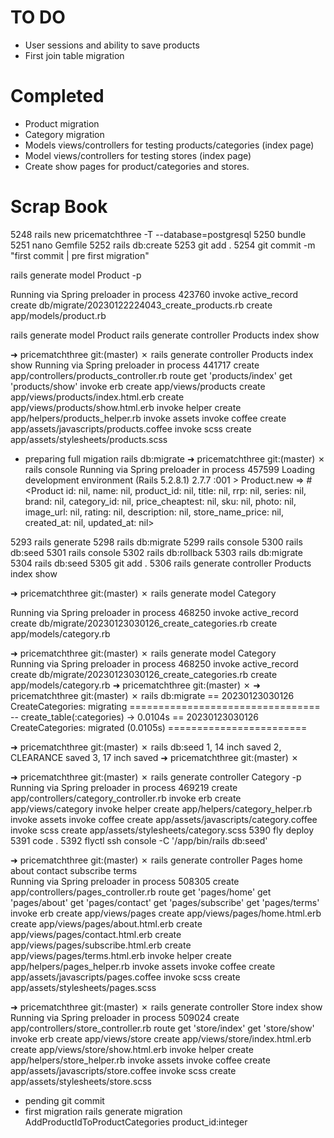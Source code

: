 # TO DO

* User sessions and ability to save products
* First join table migration 

# Completed
* Product migration
* Category migration
* Models views/controllers for testing products/categories (index page)
* Model views/controllers for testing stores (index page)
* Create show pages for product/categories and stores.

# Scrap Book
 
 
 5248  rails new pricematchthree -T --database=postgresql
 5250  bundle 
 5251  nano Gemfile
 5252  rails db:create
 5253  git add .
 5254  git commit -m "first commit | pre first migration"

rails generate model Product -p

 Running via Spring preloader in process 423760
      invoke  active_record
      create    db/migrate/20230122224043_create_products.rb
      create    app/models/product.rb

rails generate model Product
rails generate controller Products index show

➜  pricematchthree git:(master) ✗ rails generate controller Products index show Running via Spring preloader in process 441717
      create  app/controllers/products_controller.rb
       route  get 'products/index'
              get 'products/show'
      invoke  erb
      create    app/views/products
      create    app/views/products/index.html.erb
      create    app/views/products/show.html.erb
      invoke  helper
      create    app/helpers/products_helper.rb
      invoke  assets
      invoke    coffee
      create      app/assets/javascripts/products.coffee
      invoke    scss
      create      app/assets/stylesheets/products.scss

* preparing full migation
rails db:migrate
➜  pricematchthree git:(master) ✗ rails console
Running via Spring preloader in process 457599
Loading development environment (Rails 5.2.8.1)
2.7.7 :001 > Product.new
 => #<Product id: nil, name: nil, product_id: nil, title: nil, rrp: nil, series: nil, brand: nil, category_id: nil, price_cheaptest: nil, sku: nil, photo: nil, image_url: nil, rating: nil, description: nil, store_name_price: nil, created_at: nil, updated_at: nil> 

 5293  rails generate
 5298  rails db:migrate
 5299  rails console
 5300  rails db:seed
 5301  rails console
 5302  rails db:rollback
 5303  rails db:migrate
 5304  rails db:seed
 5305  git add .
 5306  rails generate controller Products index show

 ➜  pricematchthree git:(master) ✗ rails generate model Category  

Running via Spring preloader in process 468250
      invoke  active_record
      create    db/migrate/20230123030126_create_categories.rb
      create    app/models/category.rb

➜  pricematchthree git:(master) ✗ rails generate model Category   
Running via Spring preloader in process 468250
      invoke  active_record
      create    db/migrate/20230123030126_create_categories.rb
      create    app/models/category.rb
➜  pricematchthree git:(master) ✗ 
➜  pricematchthree git:(master) ✗ rails db:migrate
== 20230123030126 CreateCategories: migrating =================================
-- create_table(:categories)
   -> 0.0104s
== 20230123030126 CreateCategories: migrated (0.0105s) ========================

➜  pricematchthree git:(master) ✗ rails db:seed
1, 14 inch  saved
2, CLEARANCE saved
3, 17 inch saved
➜  pricematchthree git:(master) ✗ 

➜  pricematchthree git:(master) ✗ rails generate controller Category -p
Running via Spring preloader in process 469219
      create  app/controllers/category_controller.rb
      invoke  erb
      create    app/views/category
      invoke  helper
      create    app/helpers/category_helper.rb
      invoke  assets
      invoke    coffee
      create      app/assets/javascripts/category.coffee
      invoke    scss
      create      app/assets/stylesheets/category.scss
 5390  fly deploy
 5391  code .
 5392  flyctl ssh console -C '/app/bin/rails db:seed'


➜  pricematchthree git:(master) ✗ rails generate controller Pages home about contact subscribe terms  
Running via Spring preloader in process 508305
      create  app/controllers/pages_controller.rb
       route  get 'pages/home'
              get 'pages/about'
              get 'pages/contact'
              get 'pages/subscribe'
              get 'pages/terms'
      invoke  erb
      create    app/views/pages
      create    app/views/pages/home.html.erb
      create    app/views/pages/about.html.erb
      create    app/views/pages/contact.html.erb
      create    app/views/pages/subscribe.html.erb
      create    app/views/pages/terms.html.erb
      invoke  helper
      create    app/helpers/pages_helper.rb
      invoke  assets
      invoke    coffee
      create      app/assets/javascripts/pages.coffee
      invoke    scss
      create      app/assets/stylesheets/pages.scss

➜  pricematchthree git:(master) ✗ rails generate controller Store index show   
Running via Spring preloader in process 509024
      create  app/controllers/store_controller.rb
       route  get 'store/index'
              get 'store/show'
      invoke  erb
      create    app/views/store
      create    app/views/store/index.html.erb
      create    app/views/store/show.html.erb
      invoke  helper
      create    app/helpers/store_helper.rb
      invoke  assets
      invoke    coffee
      create      app/assets/javascripts/store.coffee
      invoke    scss
      create      app/assets/stylesheets/store.scss
* pending git commit
* first migration
rails generate migration AddProductIdToProductCategories product_id:integer